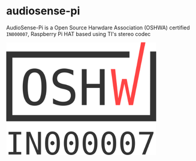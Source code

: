 # audiosense-pi
AudioSense-Pi is a Open Source Harwdare Association (OSHWA) certified `IN000007`, Raspberry Pi HAT based using TI's stereo codec

<img src="./OSHW_Logo.png" width="400">
